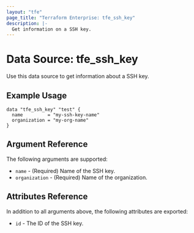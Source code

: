 ```yaml
---
layout: "tfe"
page_title: "Terraform Enterprise: tfe_ssh_key"
description: |-
  Get information on a SSH key.
---
```


# Data Source: tfe_ssh_key

Use this data source to get information about a SSH key.

## Example Usage

```hcl
data "tfe_ssh_key" "test" {
  name         = "my-ssh-key-name"
  organization = "my-org-name"
}
```

## Argument Reference

The following arguments are supported:

* `name` - (Required) Name of the SSH key.
* `organization` - (Required) Name of the organization.

## Attributes Reference

In addition to all arguments above, the following attributes are exported:

* `id` - The ID of the SSH key.
